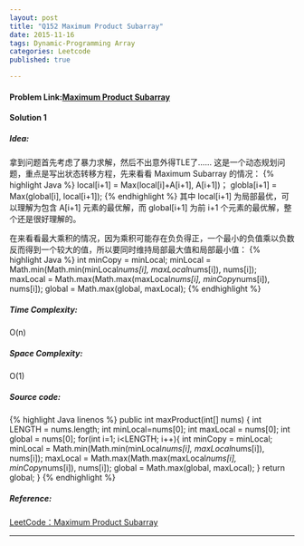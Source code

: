 ```yaml
---
layout: post
title: "Q152 Maximum Product Subarray"
date: 2015-11-16
tags: Dynamic-Programming Array
categories: Leetcode
published: true

---
```

#### Problem Link:[Maximum Product Subarray](https://leetcode.com/problems/maximum-product-subarray/) 

#### Solution 1

##### Idea:
拿到问题首先考虑了暴力求解，然后不出意外得TLE了……
这是一个动态规划问题，重点是写出状态转移方程，先来看看 Maximum Subarray 的情况：
{% highlight Java %}
local[i+1] = Max(local[i]+A[i+1], A[i+1])；
globla[i+1] = Max(global[i], local[i+1]);
{% endhighlight %}
其中 local[i+1] 为局部最优，可以理解为包含 A[i+1] 元素的最优解，而 global[i+1] 为前 i+1 个元素的最优解，整个还是很好理解的。

在来看看最大乘积的情况，因为乘积可能存在负负得正，一个最小的负值乘以负数反而得到一个较大的值，所以要同时维持局部最大值和局部最小值：
{% highlight Java %}
int minCopy = minLocal;
minLocal = Math.min(Math.min(minLocal*nums[i], maxLocal*nums[i]), nums[i]);
maxLocal = Math.max(Math.max(maxLocal*nums[i], minCopy*nums[i]), nums[i]);
global = Math.max(global, maxLocal);
{% endhighlight %}
##### Time Complexity:
O(n)

##### Space Complexity:
O(1)

##### Source code:
{% highlight Java linenos %}
public int maxProduct(int[] nums) {
    int LENGTH = nums.length;
    int minLocal=nums[0];
    int maxLocal = nums[0];
    int global = nums[0];
    for(int i=1; i<LENGTH; i++){
       int minCopy = minLocal;
       minLocal = Math.min(Math.min(minLocal*nums[i], maxLocal*nums[i]), nums[i]);
       maxLocal = Math.max(Math.max(maxLocal*nums[i], minCopy*nums[i]), nums[i]);
       global = Math.max(global, maxLocal);
    }
       return global;
}
{% endhighlight %}

##### Reference:
[LeetCode：Maximum Product Subarray](http://www.cnblogs.com/bakari/p/4007368.html)

---

